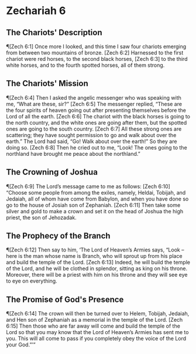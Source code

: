 # Zechariah 6

## The Chariots' Description
¶[Zech 6:1] Once more I looked, and this time I saw four chariots emerging from between two mountains of bronze.
[Zech 6:2] Harnessed to the first chariot were red horses, to the second black horses,
[Zech 6:3] to the third white horses, and to the fourth spotted horses, all of them strong.

## The Chariots' Mission
¶[Zech 6:4] Then I asked the angelic messenger who was speaking with me, “What are these, sir?”
[Zech 6:5] The messenger replied, “These are the four spirits of heaven going out after presenting themselves before the Lord of all the earth.
[Zech 6:6] The chariot with the black horses is going to the north country, and the white ones are going after them, but the spotted ones are going to the south country.
[Zech 6:7] All these strong ones are scattering; they have sought permission to go and walk about over the earth.” The Lord had said, “Go! Walk about over the earth!” So they are doing so.
[Zech 6:8] Then he cried out to me, “Look! The ones going to the northland have brought me peace about the northland.”

## The Crowning of Joshua
¶[Zech 6:9] The Lord’s message came to me as follows:
[Zech 6:10] “Choose some people from among the exiles, namely, Heldai, Tobijah, and Jedaiah, all of whom have come from Babylon, and when you have done so go to the house of Josiah son of Zephaniah.
[Zech 6:11] Then take some silver and gold to make a crown and set it on the head of Joshua the high priest, the son of Jehozadak.

## The Prophecy of the Branch
¶[Zech 6:12] Then say to him, ‘The Lord of Heaven’s Armies says, “Look – here is the man whose name is Branch, who will sprout up from his place and build the temple of the Lord.
[Zech 6:13] Indeed, he will build the temple of the Lord, and he will be clothed in splendor, sitting as king on his throne. Moreover, there will be a priest with him on his throne and they will see eye to eye on everything.

## The Promise of God's Presence
¶[Zech 6:14] The crown will then be turned over to Helem, Tobijah, Jedaiah, and Hen son of Zephaniah as a memorial in the temple of the Lord.
[Zech 6:15] Then those who are far away will come and build the temple of the Lord so that you may know that the Lord of Heaven’s Armies has sent me to you. This will all come to pass if you completely obey the voice of the Lord your God.”’”
